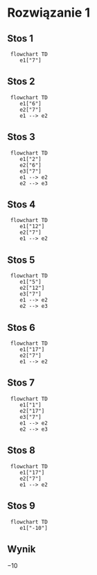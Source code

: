 # Rozwiązanie 1

## Stos 1

```mermaid
 flowchart TD
    e1["7"]
```

## Stos 2

```mermaid
 flowchart TD
    e1["6"]
    e2["7"]
    e1 --> e2
```

## Stos 3

```mermaid
 flowchart TD
    e1["2"]
    e2["6"]
    e3["7"]
    e1 --> e2
    e2 --> e3
```

## Stos 4

```mermaid
 flowchart TD
    e1["12"]
    e2["7"]
    e1 --> e2
```

## Stos 5

```mermaid
 flowchart TD
    e1["5"]
    e2["12"]
    e3["7"]
    e1 --> e2
    e2 --> e3
```

## Stos 6

```mermaid
 flowchart TD
    e1["17"]
    e2["7"]
    e1 --> e2
```

## Stos 7

```mermaid
 flowchart TD
    e1["1"]
    e2["17"]
    e3["7"]
    e1 --> e2
    e2 --> e3
```

## Stos 8

```mermaid
 flowchart TD
    e1["17"]
    e2["7"]
    e1 --> e2
```

## Stos 9

```mermaid
 flowchart TD
    e1["-10"]
```

## Wynik

$-10$
